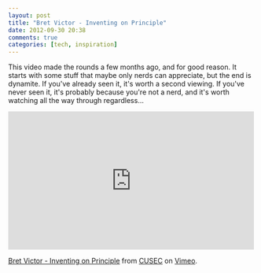 ```yaml
---
layout: post
title: "Bret Victor - Inventing on Principle"
date: 2012-09-30 20:38
comments: true
categories: [tech, inspiration]
---
```


This video made the rounds a few months ago, and for good reason. It starts with some stuff that maybe only nerds can appreciate, but the end is dynamite. If you've already seen it, it's worth a second viewing. If you've never seen it, it's probably because you're not a nerd, and it's worth watching all the way through regardless...

<iframe src="http://player.vimeo.com/video/36579366?byline=0" width="500" height="281" frameborder="0" webkitAllowFullScreen mozallowfullscreen allowFullScreen></iframe> <p><a href="http://vimeo.com/36579366">Bret Victor - Inventing on Principle</a> from <a href="http://vimeo.com/cusec">CUSEC</a> on <a href="http://vimeo.com">Vimeo</a>.</p>
